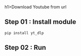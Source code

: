 h1>Download Youtube from url</h1>
<h2>Step 01 : Install module </h2>
<code>pip install yt_dlp</code>
<h2>Step 02 : Run</h2>
